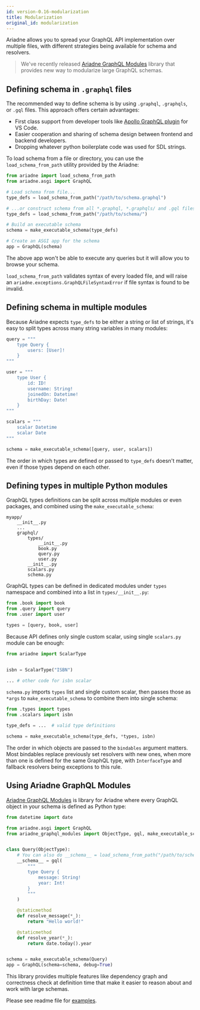```yaml
---
id: version-0.16-modularization
title: Modularization
original_id: modularization
---
```



Ariadne allows you to spread your GraphQL API implementation over multiple files, with different strategies being available for schema and resolvers.

> We've recently released [Ariadne GraphQL Modules](#using-ariadne-graphql-modules) library that provides new way to modularize large GraphQL schemas.


## Defining schema in `.graphql` files

The recommended way to define schema is by using `.graphql`, `.graphqls`, or `.gql` files. This approach offers certain advantages:

- First class support from developer tools like [Apollo GraphQL plugin](https://marketplace.visualstudio.com/items?itemName=apollographql.vscode-apollo) for VS Code.
- Easier cooperation and sharing of schema design between frontend and backend developers.
- Dropping whatever python boilerplate code was used for SDL strings.

To load schema from a file or directory, you can use the `load_schema_from_path` utility provided by the Ariadne:

```python
from ariadne import load_schema_from_path
from ariadne.asgi import GraphQL

# Load schema from file...
type_defs = load_schema_from_path("/path/to/schema.graphql")

# ...or construct schema from all *.graphql, *.graphqls/ and .gql files in directory
type_defs = load_schema_from_path("/path/to/schema/")

# Build an executable schema
schema = make_executable_schema(type_defs)

# Create an ASGI app for the schema
app = GraphQL(schema)
```

The above app won't be able to execute any queries but it will allow you to browse your schema.

`load_schema_from_path` validates syntax of every loaded file, and will raise an `ariadne.exceptions.GraphQLFileSyntaxError` if file syntax is found to be invalid.


## Defining schema in multiple modules

Because Ariadne expects `type_defs` to be either a string or list of strings, it's easy to split types across many string variables in many modules:

```python
query = """
    type Query {
        users: [User]!
    }
"""

user = """
    type User {
        id: ID!
        username: String!
        joinedOn: Datetime!
        birthDay: Date!
    }
"""

scalars = """
    scalar Datetime
    scalar Date
"""

schema = make_executable_schema([query, user, scalars])
```

The order in which types are defined or passed to `type_defs` doesn't matter, even if those types depend on each other.


## Defining types in multiple Python modules

GraphQL types definitions can be split across multiple modules or even packages, and combined using the `make_executable_schema`:


```console
myapp/
    __init__.py
    ...
    graphql/
        types/
            __init__.py
            book.py
            query.py
            user.py
        __init__.py
        scalars.py
        schema.py
```

GraphQL types can be defined in dedicated modules under `types` namespace and combined into a list in `types/__init__.py`:

```python
from .book import book
from .query import query
from .user import user

types = [query, book, user]
```

Because API defines only single custom scalar, using single `scalars.py` module can be enough:

```python
from ariadne import ScalarType


isbn = ScalarType("ISBN")

... # other code for isbn scalar
```

`schema.py` imports `types` list and single custom scalar, then passes those as `*args` to `make_executable_schema` to combine them into single schema:

```python
from .types import types
from .scalars import isbn

type_defs = ...  # valid type definitions

schema = make_executable_schema(type_defs, *types, isbn)
```

The order in which objects are passed to the `bindables` argument matters. Most bindables replace previously set resolvers with new ones, when more than one is defined for the same GraphQL type, with `InterfaceType` and fallback resolvers being exceptions to this rule.


## Using Ariadne GraphQL Modules

[Ariadne GraphQL Modules](https://github.com/mirumee/ariadne-graphql-modules) is library for Ariadne where every GraphQL object in your schema is defined as Python type:

```python
from datetime import date

from ariadne.asgi import GraphQL
from ariadne_graphql_modules import ObjectType, gql, make_executable_schema


class Query(ObjectType):
    # You can also do __schema__ = load_schema_from_path("/path/to/schema.graphql")
    __schema__ = gql(
        """
        type Query {
            message: String!
            year: Int!
        }
        """
    )

    @staticmethod
    def resolve_message(*_):
        return "Hello world!"

    @staticmethod
    def resolve_year(*_):
        return date.today().year


schema = make_executable_schema(Query)
app = GraphQL(schema=schema, debug=True)
```

This library provides multiple features like dependency graph and correctness check at definition time that make it easier to reason about and work with large schemas.

Please see readme file for [examples](https://github.com/mirumee/ariadne-graphql-modules#examples).
